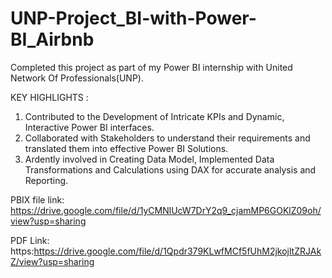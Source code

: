 # UNP-Project_BI-with-Power-BI_Airbnb
Completed this project as part of my Power BI internship with United Network Of Professionals(UNP).

KEY HIGHLIGHTS :
1. Contributed to the Development of Intricate KPIs and Dynamic, Interactive Power BI interfaces.
2. Collaborated with Stakeholders to understand their requirements and translated them into effective Power BI Solutions.
3. Ardently involved in Creating Data Model, Implemented Data Transformations and Calculations using DAX for accurate analysis and Reporting.

PBIX file link: https://drive.google.com/file/d/1yCMNlUcW7DrY2q9_cjamMP6GOKlZ09oh/view?usp=sharing


PDF Link: https:https://drive.google.com/file/d/1Qpdr379KLwfMCf5fUhM2jkojltZRJAkZ/view?usp=sharing

